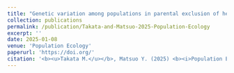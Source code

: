 ```yaml
---
title: "Genetic variation among populations in parental exclusion of heterospecific larvae in burying beetles"
collection: publications
permalink: /publication/Takata-and-Matsuo-2025-Population-Ecology
excerpt: ''
date: 2025-01-08
venue: 'Population Ecology'
paperurl: 'https://doi.org/'
citation: '<b><u>Takata M.</u></b>, Matsuo Y. (2025) <b><i>Population Ecology</i></b> in press.'
---
```

